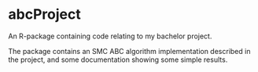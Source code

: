 # abcProject
An R-package containing code relating to my bachelor project.

The package contains an SMC ABC algorithm implementation described in the project, and some documentation showing some simple results.
